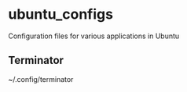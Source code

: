 # ubuntu_configs
Configuration files for various applications in Ubuntu

## Terminator

~/.config/terminator
